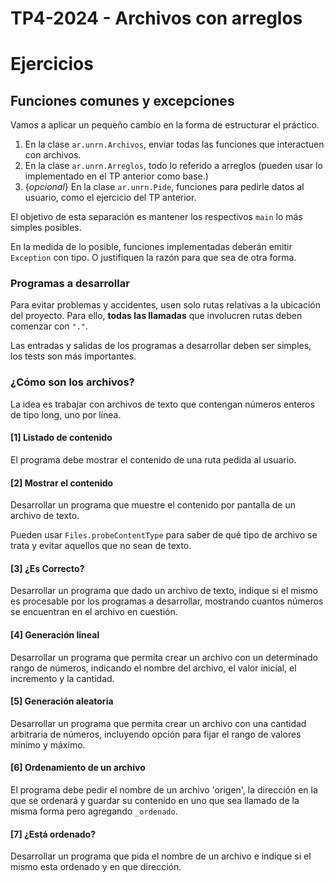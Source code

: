 # TP4-2024 - Archivos con arreglos

# Ejercicios

## Funciones comunes y excepciones
Vamos a aplicar un pequeño cambio en la forma de estructurar el práctico.

1. En la clase `ar.unrn.Archivos`, enviar todas las funciones que interactuen con archivos.
2. En la clase `ar.unrn.Arreglos`, todo lo referido a arreglos (pueden usar lo implementado en el TP anterior como base.)
3. {_opcional_} En la clase `ar.unrn.Pide`, funciones para pedirle datos al usuario, como el ejercicio del TP anterior.

El objetivo de esta separación es mantener los respectivos `main` lo más simples posibles.

En la medida de lo posible, funciones implementadas deberán emitir `Exception` con tipo.
O justifiquen la razón para que sea de otra forma.

### Programas a desarrollar
Para evitar problemas y accidentes, usen solo rutas relativas a la ubicación del proyecto.
Para ello, **todas las llamadas** que involucren rutas deben comenzar con `"."`.

Las entradas y salidas de los programas a desarrollar deben ser simples, los tests son más importantes.

### ¿Cómo son los archivos?
La idea es trabajar con archivos de texto que contengan números enteros de tipo long, uno por línea.


#### [1] Listado de contenido
El programa debe mostrar el contenido de una ruta pedida al usuario.

#### [2] Mostrar el contenido
Desarrollar un programa que muestre el contenido por pantalla de un archivo de texto.

Pueden usar `Files.probeContentType` para saber de qué tipo de archivo se trata y evitar aquellos que no
sean de texto.

#### [3] ¿Es Correcto?
Desarrollar un programa que dado un archivo de texto, indique si el mismo es procesable por los programas a
desarrollar, mostrando cuantos números se encuentran en el archivo en cuestión.

#### [4] Generación lineal
Desarrollar un programa que permita crear un archivo con un determinado rango de números, indicando el nombre del
archivo, el valor inicial, el incremento y la cantidad.

#### [5] Generación aleatoria
Desarrollar un programa que permita crear un archivo con una cantidad arbitraria de números, incluyendo opción
para fijar el rango de valores mínimo y máximo.

#### [6] Ordenamiento de un archivo
El programa debe pedir el nombre de un archivo 'origen', la dirección en la que se ordenará y guardar su contenido
en uno que sea llamado de la misma forma pero agregando `_ordenado`.

#### [7] ¿Está ordenado?
Desarrollar un programa que pida el nombre de un archivo e indique si el mismo esta ordenado y en que dirección.
